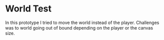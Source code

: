 # World Test

In this prototype I tried to move the world instead of the player.
Challenges was to world going out of bound depending on the player or the canvas size.